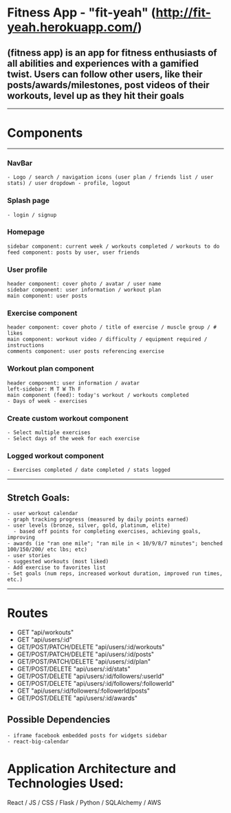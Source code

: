 # Fitness App - "fit-yeah" (http://fit-yeah.herokuapp.com/)

(fitness app) is an app for fitness enthusiasts of all abilities and experiences with a gamified twist. Users can follow other users, like their posts/awards/milestones, post videos of their workouts, level up as they hit their goals
------------------------------------------------
------------------------------------------------
# Components
------------------------------------------------
### NavBar
    - Logo / search / navigation icons (user plan / friends list / user stats) / user dropdown - profile, logout
### Splash page
    - login / signup
### Homepage
    sidebar component: current week / workouts completed / workouts to do
    feed component: posts by user, user friends
### User profile
    header component: cover photo / avatar / user name
    sidebar component: user information / workout plan
    main component: user posts
### Exercise component
    header component: cover photo / title of exercise / muscle group / # likes
    main component: workout video / difficulty / equipment required / instructions
    comments component: user posts referencing exercise
### Workout plan component
    header component: user information / avatar
    left-sidebar: M T W Th F
    main component (feed): today's workout / workouts completed
    - Days of week - exercises
### Create custom workout component
    - Select multiple exercises
    - Select days of the week for each exercise
### Logged workout component
    - Exercises completed / date completed / stats logged
---------------------------------
## Stretch Goals:
    - user workout calendar
    - graph tracking progress (measured by daily points earned)
    - user levels (bronze, silver, gold, platinum, elite)
      - based off points for completing exercises, achieving goals, improving
    - awards (ie "ran one mile"; "ran mile in < 10/9/8/7 minutes"; benched 100/150/200/ etc lbs; etc)
    - user stories
    - suggested workouts (most liked)
    - Add exercise to favorites list
    - Set goals (num reps, increased workout duration, improved run times, etc.)
---------------------------------
# Routes

- GET "api/workouts"
- GET "api/users/:id"
- GET/POST/PATCH/DELETE "api/users/:id/workouts"
- GET/POST/PATCH/DELETE "api/users/:id/posts"
- GET/POST/PATCH/DELETE "api/users/:id/plan"
- GET/POST/DELETE "api/users/:id/stats"
- GET/POST/DELETE "api/users/:id/followers/:userId"
- GET/POST/DELETE "api/users/:id/followers/:followerId"
- GET "api/users/:id/followers/:followerId/posts"
- GET/POST/DELETE "api/users/:id/awards"

## Possible Dependencies
    - iframe facebook embedded posts for widgets sidebar
    - react-big-calendar

# Application Architecture and Technologies Used:
React / JS / CSS / Flask / Python / SQLAlchemy / AWS
